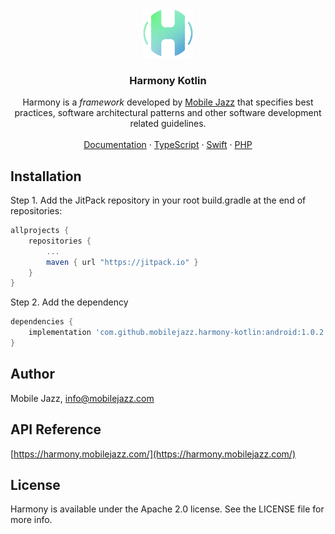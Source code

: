 <p align="center">
  <a href="https://harmony.mobilejazz.com">
    <img src="https://raw.githubusercontent.com/mobilejazz/metadata/master/images/icons/harmony.svg" alt="MJ Harmony logo" width="80" height="80">
  </a>

  <h3 align="center">Harmony Kotlin</h3>

  <p align="center">
    Harmony is a <em>framework</em> developed by <a href="https://mobilejazz.com">Mobile Jazz</a> that specifies best practices, software architectural patterns and other software development related guidelines.
    <br />
    <br />
    <a href="https://harmony.mobilejazz.com">Documentation</a>
    ·
    <a href="https://github.com/mobilejazz/harmony-typescript">TypeScript</a>
    ·
    <a href="https://github.com/mobilejazz/harmony-swift">Swift</a>
    ·
    <a href="https://github.com/mobilejazz/harmony-php">PHP</a>
  </p>
</p>

## Installation

Step 1. Add the JitPack repository in your root build.gradle at the end of repositories:
```groovy
allprojects {
    repositories {
        ...
        maven { url "https://jitpack.io" }
    }
}
```
Step 2. Add the dependency
```groovy
dependencies {
    implementation 'com.github.mobilejazz.harmony-kotlin:android:1.0.2'
}
```

## Author

Mobile Jazz, info@mobilejazz.com

## API Reference 

[https://harmony.mobilejazz.com/](https://harmony.mobilejazz.com/)

## License

Harmony is available under the Apache 2.0 license. See the LICENSE file for more info.
